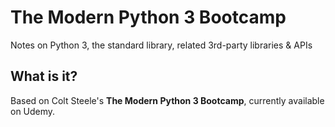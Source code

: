 # The Modern Python 3 Bootcamp
Notes on Python 3, the standard library, related 3rd-party libraries & APIs

## What is it?
Based on Colt Steele's <b>The Modern Python 3 Bootcamp</b>, currently available on Udemy.
